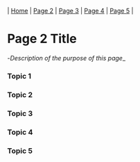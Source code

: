 | [Home](index) |  [Page 2](page2) | [Page 3](page3) | [Page 4](page4) | [Page 5](page5) |

# Page 2 Title
-*Description of the purpose of this page*_

### Topic 1

### Topic 2

### Topic 3

### Topic 4

### Topic 5

